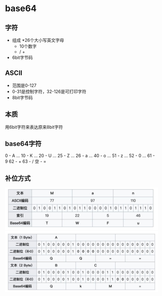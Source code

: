 # base64

## 字符
- 组成
  *26个大小写英文字母
  * 10个数字
  * / +
- 6bit字节码

## ASCII
- 范围是0-127
- 0-31是控制字符，32-126是可打印字符
- 8bit字节码

## 本质
用6bit字符来表达原来8bit字符

## base64字符
0 - A
...
10 - K
...
20 - U
...
25 - Z
...
26 - a
...
40 - o
...
51 - z
...
52 - 0
...
61 - 9
62 - +
63 - /
空 - =

## 补位方式
![正常匹配](./base64-正常匹配.jpg)
![补位](./base64-补位.jpg)
